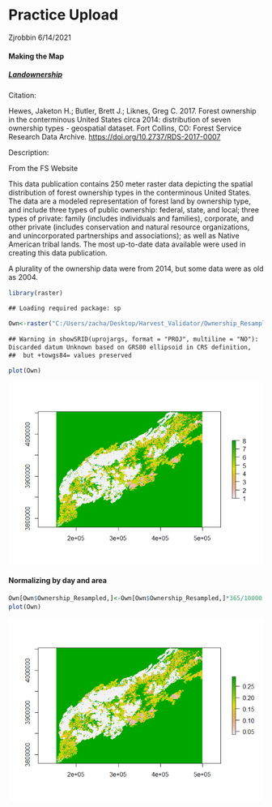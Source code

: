 Practice Upload
================
Zjrobbin
6/14/2021

#### Making the Map

##### [Landownership](https://www.fs.usda.gov/rds/archive/Product/RDS-2017-0007)

Citation:

Hewes, Jaketon H.; Butler, Brett J.; Liknes, Greg C. 2017. Forest
ownership in the conterminous United States circa 2014: distribution of
seven ownership types - geospatial dataset. Fort Collins, CO: Forest
Service Research Data Archive. <https://doi.org/10.2737/RDS-2017-0007>

Description:

From the FS Website

This data publication contains 250 meter raster data depicting the
spatial distribution of forest ownership types in the conterminous
United States. The data are a modeled representation of forest land by
ownership type, and include three types of public ownership: federal,
state, and local; three types of private: family (includes individuals
and families), corporate, and other private (includes conservation and
natural resource organizations, and unincorporated partnerships and
associations); as well as Native American tribal lands. The most
up-to-date data available were used in creating this data publication.

A plurality of the ownership data were from 2014, but some data were as
old as 2004.

``` r
library(raster)
```

    ## Loading required package: sp

``` r
Own<-raster("C:/Users/zacha/Desktop/Harvest_Validator/Ownership_Resampled.tif")
```

    ## Warning in showSRID(uprojargs, format = "PROJ", multiline = "NO"): Discarded datum Unknown based on GRS80 ellipsoid in CRS definition,
    ##  but +towgs84= values preserved

``` r
plot(Own)
```

![](Practice_github-upload_files/figure-gfm/cars-1.png)<!-- -->

#### Normalizing by day and area

``` r
Own[Own$Ownership_Resampled,]<-Own[Own$Ownership_Resampled,]*365/10000
plot(Own)
```

![](Practice_github-upload_files/figure-gfm/pressure-1.png)<!-- -->
